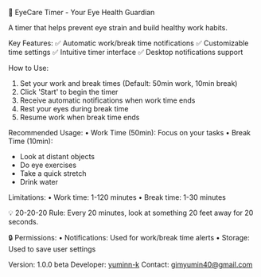 🌟 EyeCare Timer - Your Eye Health Guardian

A timer that helps prevent eye strain and build healthy work habits.

Key Features:
✅ Automatic work/break time notifications
✅ Customizable time settings
✅ Intuitive timer interface
✅ Desktop notifications support

How to Use:
1. Set your work and break times (Default: 50min work, 10min break)
2. Click 'Start' to begin the timer
3. Receive automatic notifications when work time ends
4. Rest your eyes during break time
5. Resume work when break time ends

Recommended Usage:
• Work Time (50min): Focus on your tasks
• Break Time (10min):
  - Look at distant objects
  - Do eye exercises
  - Take a quick stretch
  - Drink water

Limitations:
• Work time: 1-120 minutes
• Break time: 1-30 minutes

💡 20-20-20 Rule:
Every 20 minutes, look at something 20 feet away for 20 seconds.

🔒 Permissions:
• Notifications: Used for work/break time alerts
• Storage: Used to save user settings

Version: 1.0.0 beta
Developer: [yuminn-k](https://github.com/yuminn-k)
Contact: gimyumin40@gmail.com
